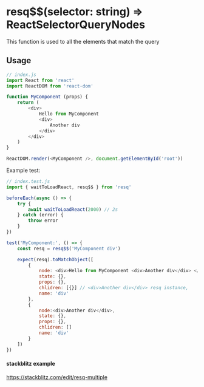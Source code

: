 # resq$$(selector: string) => ReactSelectorQueryNodes

This function is used to all the elements that match the query

## Usage

```javascript
// index.js
import React from 'react'
import ReactDOM from 'react-dom'

function MyComponent (props) {
    return (
        <div>
            Hello from MyComponent
            <div>
                Another div
            </div>
        </div>
    )
}

ReactDOM.render(<MyComponent />, document.getElementById('root'))

```

Example test:

```javascript
// index.test.js
import { waitToLoadReact, resq$$ } from 'resq'

beforeEach(async () => {
    try {
        await waitToLoadReact(2000) // 2s
    } catch (error) {
        throw error
    }
})

test('MyComponent:', () => {
    const resq = resq$$('MyComponent div')

    expect(resq).toMatchObject([
        {
            node: <div>Hello from MyComponent <div>Another div</div> </div>,
            state: {},
            props: {},
            chlidren: [{}] // <div>Another div</div> resq instance,
            name: 'div'
        },
        {
            node:<div>Another div</div>,
            state: {},
            props: {},
            chlidren: []
            name: 'div'
        }
    ])
})

```

#### stackblitz example

https://stackblitz.com/edit/resq-multiple
